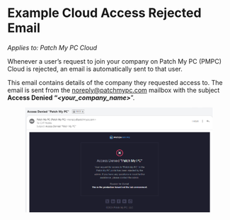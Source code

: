 # Example Cloud Access Rejected Email

_Applies to: Patch My PC Cloud_

Whenever a user’s request to join your company on Patch My PC (PMPC) Cloud is rejected, an email is automatically sent to that user.

This email contains details of the company they requested access to. The email is sent from the [noreply@patchmypc.com](mailto:noreply@patchmypc.com) mailbox with the subject **Access Denied “**_**\<your\_company\_name>**_”.

<figure><img src="../../../_images/gitbook/image (613).png" alt="&#x22;Access Denied&#x22; email"><figcaption></figcaption></figure>
